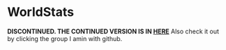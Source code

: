 # WorldStats
<b>DISCONTINUED. THE CONTINUED VERSION IS IN <a href="https://github.com/PMPlugins/WorldStats">HERE</a></b>
Also check it out by clicking the group I amin with github.
